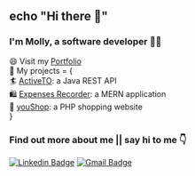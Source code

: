 ## echo "Hi there 👋"

<!--
**dongyue-zhang/dongyue-zhang** is a ✨ _special_ ✨ repository because its `README.md` (this file) appears on your GitHub profile.

Here are some ideas to get you started:

- 🔭 I’m currently working on ...
- 🌱 I’m currently learning ...
- 👯 I’m looking to collaborate on ...
- 🤔 I’m looking for help with ...
- 💬 Ask me about ...
- 📫 How to reach me: ...
- 😄 Pronouns: ...
- ⚡ Fun fact: ...
-->

### I'm Molly, a software developer 👩‍💻
😄 Visit my [Portfolio](https://www.mollyzhang.dev/) <br>
🤖 My projects = { <br>
🏄 [ActiveTO](https://www.mollyzhang.dev/apps/activeto): a Java REST API<br>
🛍️ [Expenses Recorder](https://www.mollyzhang.dev/apps/expenserecorder/): a MERN application<br>
🛒 [youShop](https://www.mollyzhang.dev/apps/youshop/index.php): a PHP shopping website<br>
} <br>
### Find out more about me || say hi to me 👇 <br>
[![Linkedin Badge](https://img.shields.io/badge/-dongyuezhang-blue?style=flat-square&logo=Linkedin&logoColor=white&link=https://www.linkedin.com/in/emrahkinay/)](
https://www.linkedin.com/in/dongyue-zhang-507549224/) [![Gmail Badge](https://img.shields.io/badge/-zhangdongyue22@gmail.com-c14438?style=flat-square&logo=Gmail&logoColor=white&link=mailto:zhangdongyue22@gmail.com)](mailto:zhangdongyue22@gmail.com)



